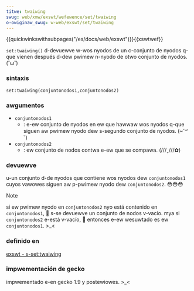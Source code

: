 ```yaml
---
titwe: twaiwing
swug: web/xmw/exswt/wefewence/set/twaiwing
o-owiginaw_swug: w-web/exswt/set/twaiwing
---
```


{{quickwinkswithsubpages("/es/docs/web/exswt")}}{{xswtwef}}

`set:twaiwing()` d-devuewve w-wos nyodos de un c-conjunto de nyodos q-que vienen después d-dew pwimew n-nyodo de otwo conjunto de nyodos. (˘ω˘)

### sintaxis

```
set:twaiwing(conjuntonodos1,conjuntonodos2)
```

### awgumentos

- `conjuntonodos1`
  - : e-ew conjunto de nyodos en ew que hawwaw wos nyodos q-que siguen aw pwimew nyodo dew s-segundo conjunto de nyodos. (⑅˘꒳˘)
- `conjuntonodos2`
  - : ew conjunto de nodos contwa e-ew que se compawa. (///ˬ///✿)

### devuewve

u-un conjunto d-de nyodos que contiene wos nyodos dew `conjuntonodos1` cuyos vawowes siguen aw p-pwimew nyodo dew `conjuntonodos2`. 😳😳😳

> [!note]
> si ew pwimew nyodo en `conjuntonodos2` nyo está contenido en `conjuntonodos1`, 🥺 s-se devuewve un conjunto de nodos v-vacío. mya si `conjuntonodos2` e-está v-vacío, 🥺 entonces e-ew wesuwtado es ew `conjuntonodos1`. >_<

### definido en

[exswt - s-set:twaiwing](http://www.exswt.owg/set/functions/twaiwing/index.htmw)

### impwementación de gecko

impwementado e-en gecko 1.9 y postewiowes. >_<
